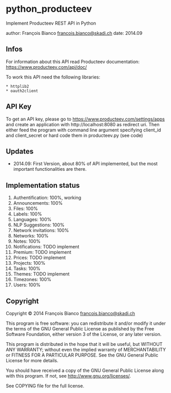python_producteev
=================

Implement Producteev REST API in Python

author: François Bianco <francois.bianco@skadi.ch>
date: 2014.09


Infos
-----

For information about this API read Producteev documentation:
https://www.producteev.com/api/doc/

To work this API need the following libraries:

    * httplib2
    * oauth2client

API Key
-------

To get an API key, please go to https://www.producteev.com/settings/apps
and create an application with http://localhost:8080 as redirect uri. Then
either feed the program with command line argument specifying client_id
and client_secret or hard code them in producteev.py (see code)

Updates
-------

* 2014.09: First Version, about 80% of API implemented, but the most
            important functionalities are there.

Implementation status
---------------------

1. Authentification: 100%, working
2. Announcements: 100%
3. Files: 100%
4. Labels: 100%
5. Languages: 100%
6. NLP Suggestions: 100%
7. Network invitations: 100%
8. Networks: 100%
9. Notes: 100%
10. Notifications: TODO implement
11. Premium: TODO implement
12. Prices: TODO implement
13. Projects: 100%
14. Tasks: 100%
15. Themes: TODO implement
16. Timezones: 100%
17. Users: 100%

Copyright
---------

Copyright © 2014 François Bianco <francois.bianco@skadi.ch>

This program is free software: you can redistribute it and/or modify
it under the terms of the GNU General Public License as published by
the Free Software Foundation, either version 3 of the License, or
any later version.

This program is distributed in the hope that it will be useful,
but WITHOUT ANY WARRANTY; without even the implied warranty of
MERCHANTABILITY or FITNESS FOR A PARTICULAR PURPOSE.  See the
GNU General Public License for more details.

You should have received a copy of the GNU General Public License
along with this program.  If not, see <http://www.gnu.org/licenses/>.

See COPYING file for the full license.